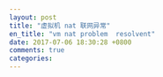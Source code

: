 ```yaml
---
layout: post
title: "虚拟机 nat 联网异常"
en_title: "vm nat problem  resolvent"
date: 2017-07-06 18:30:28 +0800
comments: true
categories:
---
```

